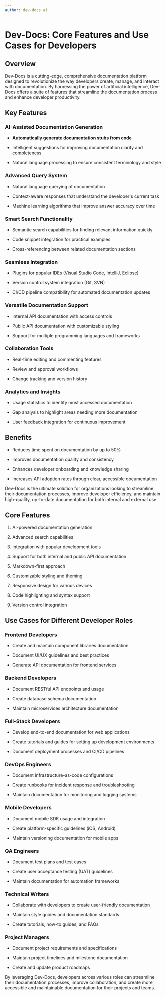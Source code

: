 ```yaml
---
author: dev-docs ai
---
```




# Dev-Docs: Core Features and Use Cases for Developers

## Overview

Dev-Docs is a cutting-edge, comprehensive documentation platform designed to revolutionize the way developers create, manage, and interact with documentation. By harnessing the power of artificial intelligence, Dev-Docs offers a suite of features that streamline the documentation process and enhance developer productivity.

## Key Features

### AI-Assisted Documentation Generation

* **Automatically generate documentation stubs from code**

* Intelligent suggestions for improving documentation clarity and completeness

* Natural language processing to ensure consistent terminology and style

### Advanced Query System

* Natural language querying of documentation

* Context-aware responses that understand the developer's current task

* Machine learning algorithms that improve answer accuracy over time

### Smart Search Functionality

* Semantic search capabilities for finding relevant information quickly

* Code snippet integration for practical examples

* Cross-referencing between related documentation sections

### Seamless Integration

* Plugins for popular IDEs (Visual Studio Code, IntelliJ, Eclipse)

* Version control system integration (Git, SVN)

* CI/CD pipeline compatibility for automated documentation updates

### Versatile Documentation Support

* Internal API documentation with access controls

* Public API documentation with customizable styling

* Support for multiple programming languages and frameworks

### Collaboration Tools

* Real-time editing and commenting features

* Review and approval workflows

* Change tracking and version history

### Analytics and Insights

* Usage statistics to identify most accessed documentation

* Gap analysis to highlight areas needing more documentation

* User feedback integration for continuous improvement

## Benefits

* Reduces time spent on documentation by up to 50%

* Improves documentation quality and consistency

* Enhances developer onboarding and knowledge sharing

* Increases API adoption rates through clear, accessible documentation

Dev-Docs is the ultimate solution for organizations looking to streamline their documentation processes, improve developer efficiency, and maintain high-quality, up-to-date documentation for both internal and external use.

## Core Features

1. AI-powered documentation generation

2. Advanced search capabilities

3. Integration with popular development tools

4. Support for both internal and public API documentation

5. Markdown-first approach

6. Customizable styling and theming

7. Responsive design for various devices

8. Code highlighting and syntax support

9. Version control integration

## Use Cases for Different Developer Roles

### Frontend Developers

* Create and maintain component libraries documentation

* Document UI/UX guidelines and best practices

* Generate API documentation for frontend services

### Backend Developers

* Document RESTful API endpoints and usage

* Create database schema documentation

* Maintain microservices architecture documentation

### Full-Stack Developers

* Develop end-to-end documentation for web applications

* Create tutorials and guides for setting up development environments

* Document deployment processes and CI/CD pipelines

### DevOps Engineers

* Document infrastructure-as-code configurations

* Create runbooks for incident response and troubleshooting

* Maintain documentation for monitoring and logging systems

### Mobile Developers

* Document mobile SDK usage and integration

* Create platform-specific guidelines (iOS, Android)

* Maintain versioning documentation for mobile apps

### QA Engineers

* Document test plans and test cases

* Create user acceptance testing (UAT) guidelines

* Maintain documentation for automation frameworks

### Technical Writers

* Collaborate with developers to create user-friendly documentation

* Maintain style guides and documentation standards

* Create tutorials, how-to guides, and FAQs

### Project Managers

* Document project requirements and specifications

* Maintain project timelines and milestone documentation

* Create and update product roadmaps

By leveraging Dev-Docs, developers across various roles can streamline their documentation processes, improve collaboration, and create more accessible and maintainable documentation for their projects and teams.
